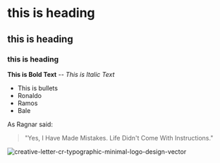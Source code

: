 # this is heading
## this is heading
### this is heading

**This is Bold Text** --
*This is Italic Text*

- This is bullets
- Ronaldo
- Ramos
- Bale



As Ragnar said:
> "Yes, I Have Made Mistakes. Life Didn't Come With Instructions."


![creative-letter-cr-typographic-minimal-logo-design-vector](https://github.com/CRohan7/PG_DBDA_CLOUD_COMPUTING/assets/162780293/cfb4f690-069d-4680-9f19-df2c5a33836c)

